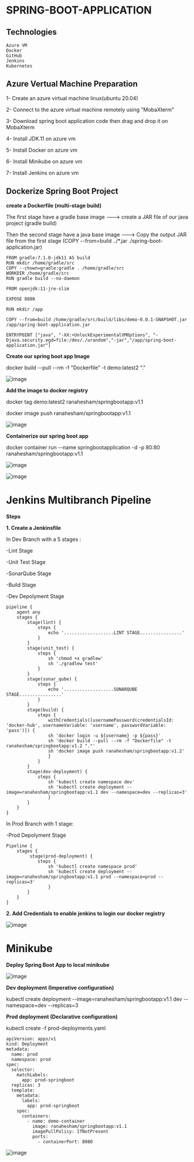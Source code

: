 # SPRING-BOOT-APPLICATION


## Technologies
``` 
Azure VM
Docker
GitHub
Jenkins
Kubernetes 
```


## Azure Vertual Machine Preparation

1- Create an azure virtual machine linux(ubuntu 20.04)

2- Connect to the azure virtual machine remotely using "MobaXterm"

3- Download spring boot application code then drag and drop it on MobaXterm

4- Install JDK.11 on azure vm

5- Install Docker on azure vm

6- Install Minikube on azure vm

7- Install Jenkins on azure vm



## Dockerize Spring Boot Project 


**create a Dockerfile (multi-stage build)**

The first stage have a gradle base image ---> create a JAR file of our java project (gradle build)

Then the second stage have a java base image ---> Copy the output JAR file from the first stage (COPY --from=build ../*.jar ./spring-boot-application.jar)

```
FROM gradle:7.1.0-jdk11 AS build
RUN mkdir /home/gradle/src
COPY --chown=gradle:gradle . /home/gradle/src
WORKDIR /home/gradle/src
RUN gradle build --no-daemon

FROM openjdk:11-jre-slim

EXPOSE 8080

RUN mkdir /app

COPY --from=build /home/gradle/src/build/libs/demo-0.0.1-SNAPSHOT.jar /app/spring-boot-application.jar

ENTRYPOINT ["java", "-XX:+UnlockExperimentalVMOptions", "-Djava.security.egd=file:/dev/./urandom","-jar","/app/spring-boot-application.jar"]

```

**Create our spring boot app Image**

docker build --pull --rm -f "Dockerfile" -t demo:latest2 "."

![image](https://user-images.githubusercontent.com/61191521/203035996-076ab124-3ebd-4c1b-93c7-009ac2e1ec79.png)


**Add the image to docker registry**

 docker tag demo:latest2 ranahesham/springbootapp:v1.1
 
 docker image push ranahesham/springbootapp:v1.1
 
 ![image](https://user-images.githubusercontent.com/61191521/203037250-22a54755-ebe8-4d13-918d-26bac8331f9a.png)


**Containerize our spring boot app**

docker container run --name springbootapplication -d -p 80:80 ranahesham/springbootapp:v1.1

![image](https://user-images.githubusercontent.com/61191521/203036348-773aa244-7ebe-419f-8f66-7793a3f066ef.png)

![image](https://user-images.githubusercontent.com/61191521/203409635-fb2c6c2f-49ec-4c6b-a830-6785980ca0eb.png)



# Jenkins Multibranch Pipeline

**Steps**

**1. Create a Jenkinsfile**

In Dev Branch with a 5 stages :

-Lint Stage

-Unit Test Stage

-SonarQube Stage

-Build Stage

-Dev Depolyment Stage

```
pipeline {
    agent any
    stages {
        stage(lint) {
            steps {
                echo '...................LINT STAGE................'
            }
        }
        stage(unit_test) {
            steps {
                sh 'chmod +x gradlew'
                sh './gradlew test'
            }
        }
        stage(sonar_qube) {
            steps {
                echo '...................SONARQUBE STAGE................'
            }
        }
        stage(build) {
            steps {
                withCredentials([usernamePassword(credentialsId: 'docker-hub', usernameVariable: 'username', passwordVariable: 'pass')]) {
                sh 'docker login -u ${username} -p ${pass}'
                sh 'docker build --pull --rm -f "Dockerfile" -t ranahesham/springbootapp:v1.2 "."'
                sh 'docker image push ranahesham/springbootapp:v1.2'
                }    
            }                                    
        }
        stage(dev-deployment) {
            steps {
                sh 'kubectl create namespace dev'
                sh 'kubectl create deployment --image=ranahesham/springbootapp:v1.1 dev --namespace=dev --replicas=3'
                }
        }
    }
}
```

In Prod Branch with 1 stage:

-Prod Depolyment Stage

```
Pipeline {
    stages {
         stage(prod-deployment) {
            steps {
                sh 'kubectl create namespace prod'
                sh 'kubectl create deployment --image=ranahesham/springbootapp:v1.1 prod --namespace=prod --replicas=3'
                }
        }
    }
}
```

**2. Add Credentials to enable jenkins to login our docker registry**

![image](https://user-images.githubusercontent.com/61191521/203577406-295e4268-9e73-457c-84c4-eb65a6049fad.png)



# Minikube

**Deploy Spring Boot App to local minikube**

![image](https://user-images.githubusercontent.com/61191521/203040513-21c80e6b-4694-400a-af15-3d57a04fc1a8.png)


**Dev deployment (Imperative configuration)**

kubectl create deployment --image=ranahesham/springbootapp:v1.1 dev --namespace=dev --replicas=3


**Prod deployment (Declarative configuration)**

kubectl create -f prod-deployments.yaml

```
apiVersion: apps/v1
kind: Deployment
metadata:
  name: prod
  namespace: prod
spec:
  selector:
    matchLabels:
      app: prod-springboot
  replicas: 3
  template:
    metadata:
      labels:
        app: prod-springboot
    spec:
      containers:
        - name: demo-container
          image: ranahesham/springbootapp:v1.1
          imagePullPolicy: IfNotPresent
          ports:
            - containerPort: 8080
```


![image](https://user-images.githubusercontent.com/61191521/203043745-6d90d65b-7216-4490-998a-f6e8218b5e5f.png)
